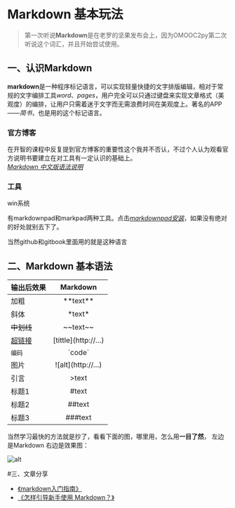 # Markdown 基本玩法

>第一次听说**Markdown**是在老罗的坚果发布会上，因为OMOOC2py第二次听说这个词汇，并且开始尝试使用。  

## 一、认识Markdown

**markdown**是一种程序标记语言，可以实现轻量快捷的文字排版编辑，相对于常规的文字编排工具*word*、*pages*，用户完全可以只通过键盘来实现文章格式（美观度）的编排，让用户只需着迷于文字而无需浪费时间在美观度上。著名的APP——*简书*，也是用的这个标记语言。

### 官方博客
在开智的课程中反复提到官方博客的重要性这个我并不否认，不过个人认为观看官方说明书要建立在对工具有一定认识的基础上。  
[*Markdown 中文版语法说明*](http://wowubuntu.com/markdown/#list)

### 工具

win系统

有markdownpad和markpad两种工具。点击[*markdownpad安装*](http://jingyan.baidu.com/article/ca41422fe209271eaf99ed7c.html)，如果没有绝对的好处就别去下了。

当然github和gitbook里面用的就是这种语言

## 二、Markdown 基本语法

|输出后效果     | Markdown          |
| :-------------|:-------------:    |
| 加粗          |\*\*text\*\*       |
| 斜体          |\*text\*           |
| ~~中划线~~    | \~~text~~         |      
|[超链接]()     |\[tittle](http://…)|
|`编码`         |\`code`            |
|图片           |\!\[alt](http://…) |
|引言           |>text              |
|标题1          |#text              |
|标题2          |##text             |  
|标题3          |###text            |


当然学习最快的方法就是抄了，看看下面的图，哪里用，怎么用**一目了然**，
左边是Markdown 右边是效果图：

![alt](http://cdn.sspai.com/attachment/thumbnail/2014/04/15/4f47235736535ed5932b15bdef64263b10f73_mw_800_wm_1_wmp_3.jpg)

#三、文章分享

- [《markdown入门指南》](http://www.jianshu.com/p/1e402922ee32/)
- [《怎样引导新手使用 Markdown？》](http://www.zhihu.com/question/20409634)